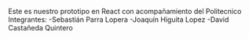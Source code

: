 Este es nuestro prototipo en React con acompañamiento del Politecnico 
Integrantes: 
-Sebastián Parra Lopera
-Joaquín Higuita Lopez
-David Castañeda Quintero
